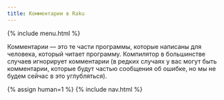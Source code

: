 ```yaml
---
title: Комментарии в Raku
---
```


{% include menu.html %}

Комментарии — это те части программы, которые написаны для человека, который
читает программу. Компилятор в большинстве случаев игнорирует комментарии (в
редких случаях у вас могут быть комментарии, которые будут частью сообщения об
ошибке, но мы не будем сейчас в это углубляться).

{% assign human=1 %}
{% include nav.html %}
